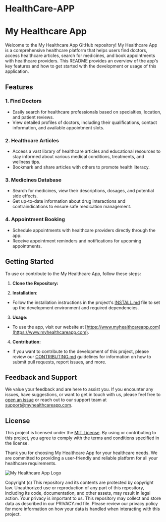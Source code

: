 # HealthCare-APP

# My Healthcare App

Welcome to the My Healthcare App GitHub repository! My Healthcare App is a comprehensive healthcare platform that helps users find doctors, access healthcare articles, search for medicines, and book appointments with healthcare providers. This README provides an overview of the app's key features and how to get started with the development or usage of this application.

## Features

### 1. Find Doctors
- Easily search for healthcare professionals based on specialties, location, and patient reviews.
- View detailed profiles of doctors, including their qualifications, contact information, and available appointment slots.

### 2. Healthcare Articles
- Access a vast library of healthcare articles and educational resources to stay informed about various medical conditions, treatments, and wellness tips.
- Bookmark and share articles with others to promote health literacy.

### 3. Medicines Database
- Search for medicines, view their descriptions, dosages, and potential side effects.
- Get up-to-date information about drug interactions and contraindications to ensure safe medication management.

### 4. Appointment Booking
- Schedule appointments with healthcare providers directly through the app.
- Receive appointment reminders and notifications for upcoming appointments.

## Getting Started

To use or contribute to the My Healthcare App, follow these steps:

1. **Clone the Repository:**
   
2. **Installation:**
- Follow the installation instructions in the project's [INSTALL.md](INSTALL.md) file to set up the development environment and required dependencies.

3. **Usage:**
- To use the app, visit our website at [https://www.myhealthcareapp.com](https://www.myhealthcareapp.com).

4. **Contribution:**
- If you want to contribute to the development of this project, please review our [CONTRIBUTING.md](CONTRIBUTING.md) guidelines for information on how to submit pull requests, report issues, and more.

## Feedback and Support

We value your feedback and are here to assist you. If you encounter any issues, have suggestions, or want to get in touch with us, please feel free to [open an issue](https://github.com/yourusername/my-healthcare-app/issues) or reach out to our support team at support@myhealthcareapp.com.

## License

This project is licensed under the [MIT License](LICENSE.md). By using or contributing to this project, you agree to comply with the terms and conditions specified in the license.

Thank you for choosing My Healthcare App for your healthcare needs. We are committed to providing a user-friendly and reliable platform for all your healthcare requirements.

![My Healthcare App Logo](/images/logo.png)


Copyright (c) 
This repository and its contents are protected by copyright law. Unauthorized use or reproduction of any part of this repository, including its code, documentation, and other assets, may result in legal action.
Your privacy is important to us. This repository may collect and store data as described in our PRIVACY.md file. Please review our privacy policy for more information on how your data is handled when interacting with this project.

